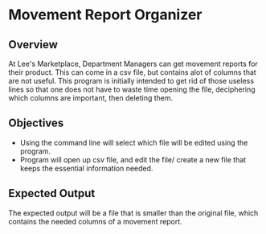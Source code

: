# Movement Report Organizer

## Overview

At Lee's Marketplace, Department Managers can get movement reports for their product. 
This can come in a csv file, but contains alot of columns that are not useful.
This program is initially intended to get rid of those useless lines so that one does not
have to waste time opening the file, deciphering which columns are important, then deleting
them. 

## Objectives
* Using the command line will select which file will be edited using the program. 
* Program will open up csv file, and edit the file/ create a new file that keeps the essential 
information needed. 
## Expected Output
The expected output will be a file that is smaller than the original file, which contains the
needed columns of a movement report. 


